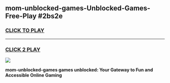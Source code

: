 
## mom-unblocked-games-Unblocked-Games-Free-Play #2bs2e
<h3>
<a href="https://us.freeplayer.one?title=mom-unblocked-games&ref=9M">CLICK TO PLAY</a></h3>
<hr>

<h3>
<a href="https://us.freeplayer.one?title=mom-unblocked-games&ref=9M">CLICK 2 PLAY</a>
  
</h3>

<a href="https://us.freeplayer.one?title=mom-unblocked-games&ref=9M"><img src="https://clearcache.store/games.png"></a>


**mom-unblocked-games games unblocked: Your Gateway to Fun and Accessible Online Gaming**
